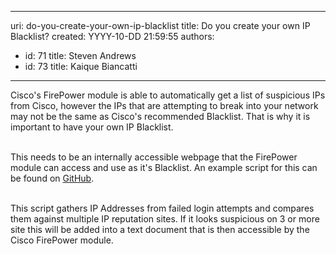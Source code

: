 

---
uri: do-you-create-your-own-ip-blacklist
title: Do you create your own IP Blacklist?
created: YYYY-10-DD 21:59:55
authors:
  - id: 71
    title: Steven Andrews
  - id: 73
    title: Kaique Biancatti
---




<span class='intro'> Cisco's FirePower module is able to automatically get a list of suspicious IPs from Cisco, however the IPs that are attempting to break into your network may not be the same as Cisco's recommended Blacklist. That is why it is important to have your own IP Blacklist.<br><br> </span>

<p>​This needs to be an internally accessible webpage that the FirePower module can access and use as it's Blacklist. An example script for this can be found on&#160;<a href="https&#58;//github.com/SSWConsulting/BlacklistChecker">GitHub</a>.&#160;​<br><br></p><p>This script gathers IP Addresses from failed login attempts and compares them against multiple IP reputation sites. If it looks suspicious on 3 or more site this will be added into a text document that is then accessible by the Cisco FirePower module.​<br></p>


